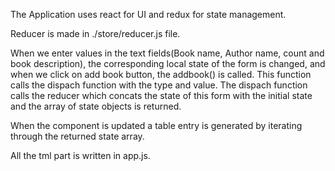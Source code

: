 The Application uses react for UI and redux for state management. 

Reducer is made in ./store/reducer.js file.

When we enter values in the text fields(Book name, Author name, count and book description), the corresponding local state of the form is changed, and when we click on add book button, the addbook() is called.
This function calls the dispach function with the type and value. The dispach function calls the reducer which concats the state of this form with the initial state and the array of state objects is returned.

When the component is updated a table entry is generated by iterating through the returned state array.

All the tml part is written in app.js.